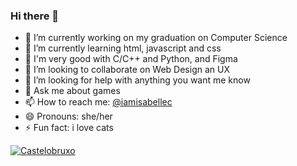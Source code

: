 ### Hi there 👋

- 🔭 I’m currently working on my graduation on Computer Science
- 🌱 I’m currently learning html, javascript and css
- :book: I'm very good with C/C++ and Python, and Figma
- 👯 I’m looking to collaborate on Web Design an UX
- 🤔 I’m looking for help with anything you want me know
- 💬 Ask me about games
- 📫 How to reach me: [@iamisabellec](https://instagram.com/iamisabellec)
- 😄 Pronouns: she/her
- ⚡ Fun fact: i love cats

[![Castelobruxo](https://github-readme-stats.vercel.app/api/pin/?username=isabellesscruz&repo=castelobruxo)](https://github.com/isabellesscruz/castelobruxo)
